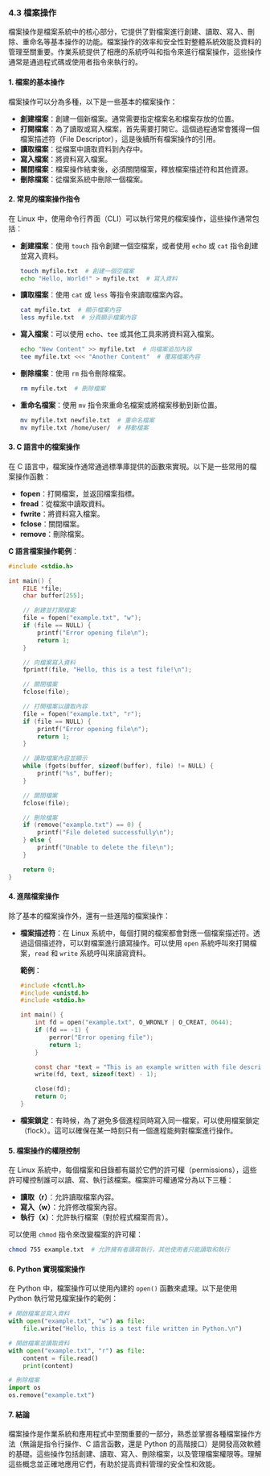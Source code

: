 ### 4.3 檔案操作

檔案操作是檔案系統中的核心部分，它提供了對檔案進行創建、讀取、寫入、刪除、重命名等基本操作的功能。檔案操作的效率和安全性對整體系統效能及資料的管理至關重要。作業系統提供了相應的系統呼叫和指令來進行檔案操作，這些操作通常是通過程式碼或使用者指令來執行的。

#### 1. 檔案的基本操作

檔案操作可以分為多種，以下是一些基本的檔案操作：

- **創建檔案**：創建一個新檔案。通常需要指定檔案名和檔案存放的位置。
- **打開檔案**：為了讀取或寫入檔案，首先需要打開它。這個過程通常會獲得一個檔案描述符（File Descriptor），這是後續所有檔案操作的引用。
- **讀取檔案**：從檔案中讀取資料到內存中。
- **寫入檔案**：將資料寫入檔案。
- **關閉檔案**：檔案操作結束後，必須關閉檔案，釋放檔案描述符和其他資源。
- **刪除檔案**：從檔案系統中刪除一個檔案。

#### 2. 常見的檔案操作指令

在 Linux 中，使用命令行界面（CLI）可以執行常見的檔案操作，這些操作通常包括：

- **創建檔案**：使用 `touch` 指令創建一個空檔案，或者使用 `echo` 或 `cat` 指令創建並寫入資料。
  ```bash
  touch myfile.txt  # 創建一個空檔案
  echo "Hello, World!" > myfile.txt  # 寫入資料
  ```

- **讀取檔案**：使用 `cat` 或 `less` 等指令來讀取檔案內容。
  ```bash
  cat myfile.txt  # 顯示檔案內容
  less myfile.txt  # 分頁顯示檔案內容
  ```

- **寫入檔案**：可以使用 `echo`、`tee` 或其他工具來將資料寫入檔案。
  ```bash
  echo "New Content" >> myfile.txt  # 向檔案追加內容
  tee myfile.txt <<< "Another Content"  # 覆寫檔案內容
  ```

- **刪除檔案**：使用 `rm` 指令刪除檔案。
  ```bash
  rm myfile.txt  # 刪除檔案
  ```

- **重命名檔案**：使用 `mv` 指令來重命名檔案或將檔案移動到新位置。
  ```bash
  mv myfile.txt newfile.txt  # 重命名檔案
  mv myfile.txt /home/user/  # 移動檔案
  ```

#### 3. C 語言中的檔案操作

在 C 語言中，檔案操作通常通過標準庫提供的函數來實現。以下是一些常用的檔案操作函數：

- **fopen**：打開檔案，並返回檔案指標。
- **fread**：從檔案中讀取資料。
- **fwrite**：將資料寫入檔案。
- **fclose**：關閉檔案。
- **remove**：刪除檔案。

**C 語言檔案操作範例**：

```c
#include <stdio.h>

int main() {
    FILE *file;
    char buffer[255];

    // 創建並打開檔案
    file = fopen("example.txt", "w");
    if (file == NULL) {
        printf("Error opening file\n");
        return 1;
    }

    // 向檔案寫入資料
    fprintf(file, "Hello, this is a test file!\n");

    // 關閉檔案
    fclose(file);

    // 打開檔案以讀取內容
    file = fopen("example.txt", "r");
    if (file == NULL) {
        printf("Error opening file\n");
        return 1;
    }

    // 讀取檔案內容並顯示
    while (fgets(buffer, sizeof(buffer), file) != NULL) {
        printf("%s", buffer);
    }

    // 關閉檔案
    fclose(file);

    // 刪除檔案
    if (remove("example.txt") == 0) {
        printf("File deleted successfully\n");
    } else {
        printf("Unable to delete the file\n");
    }

    return 0;
}
```

#### 4. 進階檔案操作

除了基本的檔案操作外，還有一些進階的檔案操作：

- **檔案描述符**：在 Linux 系統中，每個打開的檔案都會對應一個檔案描述符。透過這個描述符，可以對檔案進行讀寫操作。可以使用 `open` 系統呼叫來打開檔案，`read` 和 `write` 系統呼叫來讀寫資料。

  **範例**：
  ```c
  #include <fcntl.h>
  #include <unistd.h>
  #include <stdio.h>

  int main() {
      int fd = open("example.txt", O_WRONLY | O_CREAT, 0644);
      if (fd == -1) {
          perror("Error opening file");
          return 1;
      }

      const char *text = "This is an example written with file descriptor.\n";
      write(fd, text, sizeof(text) - 1);

      close(fd);
      return 0;
  }
  ```

- **檔案鎖定**：有時候，為了避免多個進程同時寫入同一檔案，可以使用檔案鎖定（flock）。這可以確保在某一時刻只有一個進程能夠對檔案進行操作。

#### 5. 檔案操作的權限控制

在 Linux 系統中，每個檔案和目錄都有屬於它們的許可權（permissions），這些許可權控制誰可以讀、寫、執行該檔案。檔案許可權通常分為以下三種：

- **讀取（r）**：允許讀取檔案內容。
- **寫入（w）**：允許修改檔案內容。
- **執行（x）**：允許執行檔案（對於程式檔案而言）。

可以使用 `chmod` 指令來改變檔案的許可權：
```bash
chmod 755 example.txt  # 允許擁有者讀寫執行，其他使用者只能讀取和執行
```

#### 6. Python 實現檔案操作

在 Python 中，檔案操作可以使用內建的 `open()` 函數來處理。以下是使用 Python 執行常見檔案操作的範例：

```python
# 開啟檔案並寫入資料
with open("example.txt", "w") as file:
    file.write("Hello, this is a test file written in Python.\n")

# 開啟檔案並讀取資料
with open("example.txt", "r") as file:
    content = file.read()
    print(content)

# 刪除檔案
import os
os.remove("example.txt")
```

#### 7. 結論

檔案操作是作業系統和應用程式中至關重要的一部分，熟悉並掌握各種檔案操作方法（無論是指令行操作、C 語言函數，還是 Python 的高階接口）是開發高效軟體的基礎。這些操作包括創建、讀取、寫入、刪除檔案，以及管理檔案權限等。理解這些概念並正確地應用它們，有助於提高資料管理的安全性和效能。